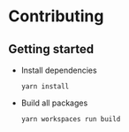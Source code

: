 # Contributing

## Getting started

- Install dependencies

  ```
  yarn install
  ```

- Build all packages

  ```
  yarn workspaces run build
  ```
